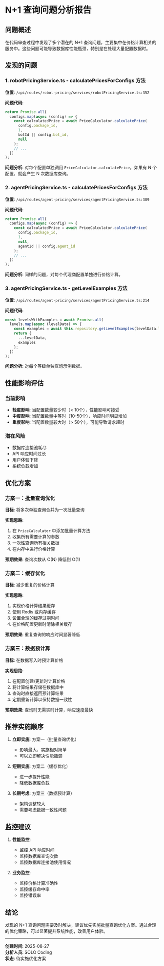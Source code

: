 # N+1 查询问题分析报告

## 问题概述

在代码审查过程中发现了多个潜在的 N+1 查询问题，主要集中在价格计算相关的服务中。这些问题可能导致数据库性能瓶颈，特别是在处理大量配置数据时。

## 发现的问题

### 1. robotPricingService.ts - calculatePricesForConfigs 方法

**位置**: `/api/routes/robot-pricing/services/robotPricingService.ts:352`

**问题代码**:
```typescript
return Promise.all(
  configs.map(async (config) => {
    const calculatedPrice = await PriceCalculator.calculatePrice(
      config.package_id,
      1,
      botId || config.bot_id,
      null
    );
    // ...
  })
);
```

**问题分析**: 对每个配置单独调用 `PriceCalculator.calculatePrice`，如果有 N 个配置，就会产生 N 次数据库查询。

### 2. agentPricingService.ts - calculatePricesForConfigs 方法

**位置**: `/api/routes/agent-pricing/services/agentPricingService.ts:389`

**问题代码**:
```typescript
return Promise.all(
  configs.map(async (config) => {
    const calculatedPrice = await PriceCalculator.calculatePrice(
      config.package_id,
      1,
      null,
      agentId || config.agent_id
    );
    // ...
  })
);
```

**问题分析**: 同样的问题，对每个代理商配置单独进行价格计算。

### 3. agentPricingService.ts - getLevelExamples 方法

**位置**: `/api/routes/agent-pricing/services/agentPricingService.ts:214`

**问题代码**:
```typescript
const levelsWithExamples = await Promise.all(
  levels.map(async (levelData) => {
    const examples = await this.repository.getLevelExamples(levelData.level, packageId);
    return {
      ...levelData,
      examples
    };
  })
);
```

**问题分析**: 对每个等级单独查询示例数据。

## 性能影响评估

### 当前影响
- **轻度影响**: 当配置数量较少时（< 10个），性能影响可接受
- **中度影响**: 当配置数量中等时（10-50个），响应时间明显增加
- **重度影响**: 当配置数量较大时（> 50个），可能导致请求超时

### 潜在风险
- 数据库连接池耗尽
- API 响应时间过长
- 用户体验下降
- 系统负载增加

## 优化方案

### 方案一：批量查询优化

**目标**: 将多次单独查询合并为一次批量查询

**实现思路**:
1. 在 `PriceCalculator` 中添加批量计算方法
2. 收集所有需要计算的参数
3. 一次性查询所有相关数据
4. 在内存中进行价格计算

**预期效果**: 查询次数从 O(N) 降低到 O(1)

### 方案二：缓存优化

**目标**: 减少重复的价格计算

**实现思路**:
1. 实现价格计算结果缓存
2. 使用 Redis 或内存缓存
3. 设置合理的缓存过期时间
4. 在价格配置更新时清除相关缓存

**预期效果**: 重复查询的响应时间显著降低

### 方案三：数据预计算

**目标**: 在数据写入时预计算价格

**实现思路**:
1. 在配置创建/更新时计算价格
2. 将计算结果存储在数据库中
3. 查询时直接返回预计算结果
4. 定期重新计算以保持数据一致性

**预期效果**: 查询时无需实时计算，响应速度最快

## 推荐实施顺序

1. **立即实施**: 方案一（批量查询优化）
   - 影响最大，实施相对简单
   - 可以立即解决性能瓶颈

2. **短期实施**: 方案二（缓存优化）
   - 进一步提升性能
   - 降低数据库负载

3. **长期考虑**: 方案三（数据预计算）
   - 架构调整较大
   - 需要考虑数据一致性问题

## 监控建议

1. **性能监控**:
   - 监控 API 响应时间
   - 监控数据库查询次数
   - 监控数据库连接池使用情况

2. **业务监控**:
   - 监控价格计算准确性
   - 监控缓存命中率
   - 监控错误率

## 结论

发现的 N+1 查询问题需要及时解决，建议优先实施批量查询优化方案。通过合理的优化策略，可以显著提升系统性能，改善用户体验。

---

**创建时间**: 2025-08-27  
**分析人员**: SOLO Coding  
**状态**: 待实施优化方案